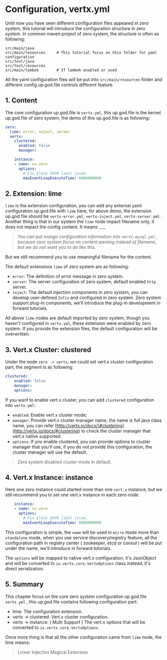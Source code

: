 # Configuration, vertx.yml

Until now you have seen different configuration files appeared in zero system, this tutorial will introduce the
configuration structure in zero system. In common maven project of zero system, the structure is often as following:

```folder
src/main/java
src/main/resources     # This tutorial focus on this folder for yaml configuration
src/test/java
src/test/resources
src/main/lombok        # If lombok enabled or used
```

All the yaml configuration files will be put into `src/main/resources` folder and different config up.god.file controls
different feature.

## 1. Content

The core configuration up.god.file is `vertx.yml`, this up.god.file is the kernel up.god.file of zero system, the demo
of this up.god.file is as following:

```yaml
zero:
  lime: error, inject, server
  vertx:
    clustered:
      enabled: false
      manager:

    instance:
    - name: vx-zero
      options:
        # Fix block 2000 limit issue.
        maxEventLoopExecuteTime: 6000000000
```

## 2. Extension: lime

`lime` is the extension configuration, you can add any external yaml configuration up.god.file with `lime` here, for
above demo, the extension up.god.file should be `vertx-error.yml`, `vertx-inject.yml`, `vertx-server.yml` . Another
thing is that in our system the `lime` node impact filename only, it does not impact the config content. It means: _ _

> _You can put mongo configuration information into _`vertx-mysql.yml`_ , because zero system focus on content parsing
instead of filename, but we do not want you to do like this._

But we still recommend you to use meaningful filename for the content.

The default extensions `lime` of zero system are as following:

* `error`: The definition of error message in zero system.
* `server`: The server configuration of zero system, default enabled `http` server.
* `inject`: The default injection components in zero system, you can develop user-defined `Infix` and configured in zero
  system. Zero system support plug-in components, we'll introduce the plug-in development in forward tutorials.

All above `lime` nodes are default imported by zero system, though you haven't configured in `vertx.yml`, these
extension were enabled by zero system. If you provide the extension files, the default configuration will be
overwritten.

## 3. Vert.x Cluster: clustered

Under the node `zero -> vertx`, we could set vert.x cluster configuration part, the segment is as following:

```yaml
clustered:
    enabled: false
    manager: 
    options:
```

If you want to enable vert.x cluster, you can add `clustered` configuration into `vertx.yml`:

* `enabled`: Enable vert.x cluster mode;
* `manager`: Provide vert.x cluster manager name, the name is full java class name, you can
  refer [http://vertx.io/docs/\#clustering](http://vertx.io/docs/#clustering) to check the cluster manager that vert.x
  native supported.
* `options`: If you enable clustered, you can provide options to cluster manager that you'll use, if you do not provide
  this configuration, the cluster manager will use the default.

> Zero system disabled cluster mode in default.

## 4. Vert.x Instance: instance

Here one zero instance could started more than one `vert.x` instance, but we still recommend you to set one vert.x
instance in each zero node.

```yaml
    instance:
    - name: vx-zero
      options:
        # Fix block 2000 limit issue.
        maxEventLoopExecuteTime: 6000000000
```

This configuration is simple, the `name` will be used in `micro` mode more than `standalone` mode, when you use service
discovery/registry feature, all the configuration path in registry center \( zookeeper, etcd or consul \) will be put
under the name, we'll introduce in forward tutorials.

The `options` will be mapped to native vert.x configuration, it's JsonObject and will be converted
to `io.vertx.core.VertxOptions` class instead, it's direct serialization.

## 5. Summary

This chapter focus on the core zero system configuration up.god.file `vertx.yml` , this up.god.file contains following
configuration part:

* lime: The configuration extension.
* vertx -&gt; clustered: Vert.x cluster configuration.
* vertx -&gt; instance: \( Multi Support \) The vert.x options that will be converted to `io.vertx.core.VertxOptions`.

Once more thing is that all the other configuration came from `lime` node, the lime means:

> Linear Injection Magical Extension



